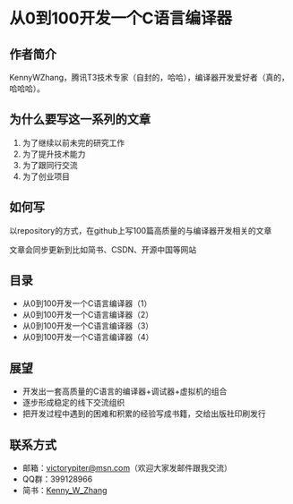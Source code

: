 # 从0到100开发一个C语言编译器

## 作者简介
KennyWZhang，腾讯T3技术专家（自封的，哈哈），编译器开发爱好者（真的，哈哈哈）。

## 为什么要写这一系列的文章
1. 为了继续以前未完的研究工作
2. 为了提升技术能力
3. 为了跟同行交流
4. 为了创业项目

## 如何写
以repository的方式，在github上写100篇高质量的与编译器开发相关的文章

文章会同步更新到比如简书、CSDN、开源中国等网站

## 目录
* 从0到100开发一个C语言编译器（1）
* 从0到100开发一个C语言编译器（2）
* 从0到100开发一个C语言编译器（3）
* 从0到100开发一个C语言编译器（4）

## 展望
* 开发出一套高质量的C语言的编译器+调试器+虚拟机的组合
* 逐步形成稳定的线下交流组织
* 把开发过程中遇到的困难和积累的经验写成书籍，交给出版社印刷发行

## 联系方式
* 邮箱：victorypiter@msn.com（欢迎大家发邮件跟我交流）
* QQ群：399128966
* 简书：[Kenny_W_Zhang](http://www.jianshu.com/users/fcfa0c6182e4)